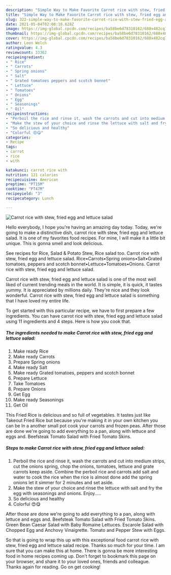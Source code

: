```yaml
---
description: "Simple Way to Make Favorite Carrot rice with stew, fried egg and lettuce salad"
title: "Simple Way to Make Favorite Carrot rice with stew, fried egg and lettuce salad"
slug: 322-simple-way-to-make-favorite-carrot-rice-with-stew-fried-egg-and-lettuce-salad
date: 2021-05-04T02:08:18.628Z
image: https://img-global.cpcdn.com/recipes/ba58be6d78310162/680x482cq70/carrot-rice-with-stew-fried-egg-and-lettuce-salad-recipe-main-photo.jpg
thumbnail: https://img-global.cpcdn.com/recipes/ba58be6d78310162/680x482cq70/carrot-rice-with-stew-fried-egg-and-lettuce-salad-recipe-main-photo.jpg
cover: https://img-global.cpcdn.com/recipes/ba58be6d78310162/680x482cq70/carrot-rice-with-stew-fried-egg-and-lettuce-salad-recipe-main-photo.jpg
author: Leon Welch
ratingvalue: 4.3
reviewcount: 33362
recipeingredient:
- " Rice"
- " Carrots"
- " Spring onions"
- " Salt"
- " Grated tomatoes peppers and scotch bonnet"
- " Lettuce"
- " Tomatoes"
- " Onions"
- " Egg"
- " Seasonings"
- " Oil"
recipeinstructions:
- "Perboil the rice and rinse it, wash the carrots and cut into medium strips, cut the onions spring, chop the onions, tomatoes, lettuce and grate carrots keep aside. Combine the perboil rice and carrots add salt and water to cook the rice when the rice is almost done add the spring onions let it simmer for 2 minutes and set aside."
- "Make the stew of your choice and rinse the lettuce with salt and fry the egg with seasonings and onions. Enjoy....."
- "So delicious and healthy"
- "Colorful 😍😋"
categories:
- Recipe
tags:
- carrot
- rice
- with

katakunci: carrot rice with 
nutrition: 121 calories
recipecuisine: American
preptime: "PT15M"
cooktime: "PT47M"
recipeyield: "3"
recipecategory: Lunch

---
```



![Carrot rice with stew, fried egg and lettuce salad](https://img-global.cpcdn.com/recipes/ba58be6d78310162/680x482cq70/carrot-rice-with-stew-fried-egg-and-lettuce-salad-recipe-main-photo.jpg)

Hello everybody, I hope you're having an amazing day today. Today, we're going to make a distinctive dish, carrot rice with stew, fried egg and lettuce salad. It is one of my favorites food recipes. For mine, I will make it a little bit unique. This is gonna smell and look delicious.

See recipes for Rice, Salad &amp; Potato Stew, Rice salad too. Carrot rice with stew, fried egg and lettuce salad. Rice•Carrots•Spring onions•Salt•Grated tomatoes, peppers and scotch bonnet•Lettuce•Tomatoes•Onions. Carrot rice with stew, fried egg and lettuce salad.

Carrot rice with stew, fried egg and lettuce salad is one of the most well liked of current trending meals in the world. It is simple, it is quick, it tastes yummy. It is appreciated by millions daily. They're nice and they look wonderful. Carrot rice with stew, fried egg and lettuce salad is something that I have loved my entire life.


To get started with this particular recipe, we have to first prepare a few ingredients. You can have carrot rice with stew, fried egg and lettuce salad using 11 ingredients and 4 steps. Here is how you cook that.

<!--inarticleads1-->

##### The ingredients needed to make Carrot rice with stew, fried egg and lettuce salad:

1. Make ready  Rice
1. Make ready  Carrots
1. Prepare  Spring onions
1. Make ready  Salt
1. Make ready  Grated tomatoes, peppers and scotch bonnet
1. Prepare  Lettuce
1. Take  Tomatoes
1. Prepare  Onions
1. Get  Egg
1. Make ready  Seasonings
1. Get  Oil


This Fried Rice is delicious and so full of vegetables. It tastes just like Takeout Fried Rice but because you&#39;re making it in your own kitchen you can be In a another small pot cook your carrots and frozen peas. After those are done we&#39;re going to add everything to a pan, along with lettuce and eggs and. Beefsteak Tomato Salad with Fried Tomato Skins. 

<!--inarticleads2-->

##### Steps to make Carrot rice with stew, fried egg and lettuce salad:

1. Perboil the rice and rinse it, wash the carrots and cut into medium strips, cut the onions spring, chop the onions, tomatoes, lettuce and grate carrots keep aside. Combine the perboil rice and carrots add salt and water to cook the rice when the rice is almost done add the spring onions let it simmer for 2 minutes and set aside.
1. Make the stew of your choice and rinse the lettuce with salt and fry the egg with seasonings and onions. Enjoy.....
1. So delicious and healthy
1. Colorful 😍😋


After those are done we&#39;re going to add everything to a pan, along with lettuce and eggs and. Beefsteak Tomato Salad with Fried Tomato Skins. Green Bean Caesar Salad with Baby Romaine Lettuces. Escarole Salad with Chopped Egg and Anchovy Vinaigrette. Tomato and Pepper Stew with Eggs. 

So that is going to wrap this up with this exceptional food carrot rice with stew, fried egg and lettuce salad recipe. Thanks so much for your time. I am sure that you can make this at home. There is gonna be more interesting food in home recipes coming up. Don't forget to bookmark this page on your browser, and share it to your loved ones, friends and colleague. Thanks again for reading. Go on get cooking!
